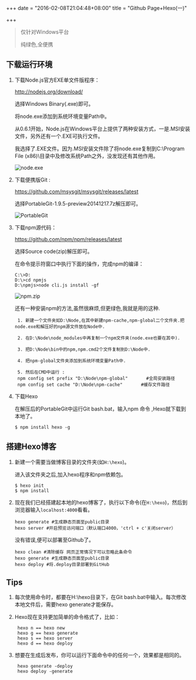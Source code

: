 +++
date = "2016-02-08T21:04:48+08:00"
title = "Github Page+Hexo(一)"

+++

<!--more-->

> 仅针对Windows平台
>
> 纯绿色,全便携

## 下载运行环境

1. 下载Node.js官方EXE单文件版程序：

    http://nodejs.org/download/

    选择Windows Binary(.exe)即可。

    将node.exe添加到系统环境变量Path中。

    从0.6.1开始，Node.js在Windows平台上提供了两种安装方式，一是.MSI安装文件，另外还有一个.EXE可执行文件。

    我选择了.EXE文件。因为.MSI安装文件除了将node.exe复制到C:\Program File (x86)\目录中及修改系统Path之外，没发现还有其他作用。

    ![node.exe](/uploads/node.png)

2. 下载便携版Git :

    https://github.com/msysgit/msysgit/releases/latest

    选择PortableGit-1.9.5-preview20141217.7z解压即可。

    ![PortableGit](/uploads/PortableGit.png)

3. 下载npm源代码：

    https://github.com/npm/npm/releases/latest

    选择Source code(zip)解压即可。

    在命令提示符窗口中执行下面的操作，完成npm的编译：

    ````
    C:\>D:
    D:\>cd npmjs
    D:\npmjs>node cli.js install -gf
    ````

    ![npm.zip](/uploads/npm.png)

    还有一种安装npm的方法,虽然很麻烦,但更绿色,我就是用的这种.

        1. 新建一个文件夹如D:\Node,在其中新建npm-cache,npm-global二个文件夹.把node.exe和解压好的npm源文件放在Node中.

        2. 在D:\Node\node_modules中再复制一个npm文件夹(node.exe也要在其中).

        3. 把D:\Node\bin中的npm,npm.cmd2个文件复制到D:\Node中.

        4. 把npm-global文件夹添加到系统环境变量Path中.

        5. 然后在CMD中运行 :
        npm config set prefix "D:\Node\npm-global"       #全局安装路径
        npm config set cache "D:\Node\npm-cache"       #缓存文件路径

4. 下载Hexo

    在解压后的PortableGit中运行Git bash.bat，输入npm 命令 ,Hexo就下载到本地了。
    ```
    $ npm install hexo -g
    ```

## 搭建Hexo博客

1. 新建一个需要当做博客目录的文件夹(如`H:\hexo`)。

    进入该文件夹之后,加入hexo程序和npm依赖包。
    ```
    $ hexo init
    $ npm install
    ```
2. 现在我们已经搭建起本地的hexo博客了，执行以下命令(在`H:\hexo`)，然后到浏览器输入`localhost:4000`看看。
    ```
    hexo generate #生成静态页面至public目录
    hexo server #开启预览访问端口（默认端口4000，'ctrl + c'关闭server）
    ```
    没有错误,便可以部署至Github了。
    ```
    hexo clean #清除缓存 网页正常情况下可以忽略此条命令
    hexo generate #生成静态页面至public目录
    hexo deploy #将.deploy目录部署到GitHub
    ```

## Tips

1. 每次使用命令时，都要在H:\hexo目录下，在Git bash.bat中输入。每次修改本地文件后，需要hexo generate才能保存。

2. Hexo现在支持更加简单的命令格式了，比如：

        hexo n == hexo new
        hexo g == hexo generate
        hexo s == hexo server
        hexo d == hexo deploy

3. 想要在生成后发布，你可以运行下面命令中的任何一个，效果都是相同的。

        hexo generate -deploy
        hexo deploy -generate
